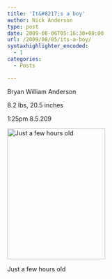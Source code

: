 ```yaml
---
title: 'It&#8217;s a boy'
author: Nick Anderson
type: post
date: 2009-08-06T05:16:30+00:00
url: /2009/08/05/its-a-boy/
syntaxhighlighter_encoded:
  - 1
categories:
  - Posts

---
```

Bryan William Anderson

8.2 lbs, 20.5 inches

1:25pm 8.5.209

<div id="attachment_440" style="width: 235px" class="wp-caption alignnone">
  <img class="size-medium wp-image-440" title="Bryan William Anderson" src="http://www.cmdln.org/images/wp-content/uploads/2009/08/bryan_william_anderson-225x300.jpg" alt="Just a few hours old" width="225" height="300" srcset="http://www.cmdln.org/images/wp-content/uploads/2009/08/bryan_william_anderson-225x300.jpg 225w, http://www.cmdln.org/images/wp-content/uploads/2009/08/bryan_william_anderson-768x1024.jpg 768w, http://www.cmdln.org/images/wp-content/uploads/2009/08/bryan_william_anderson.jpg 1200w" sizes="(max-width: 225px) 100vw, 225px" />
  
  <p class="wp-caption-text">
    Just a few hours old
  </p>
</div>
